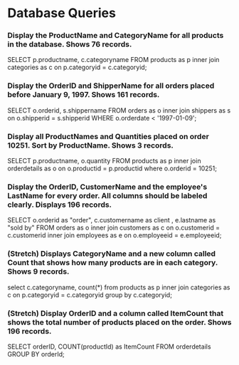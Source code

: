# Database Queries

### Display the ProductName and CategoryName for all products in the database. Shows 76 records.

SELECT p.productname, c.categoryname
FROM products as p
inner join categories as c on p.categoryid = c.categoryid;

### Display the OrderID and ShipperName for all orders placed before January 9, 1997. Shows 161 records.

SELECT o.orderid, s.shippername 
FROM orders as o
inner join shippers as s on o.shipperid = s.shipperid
WHERE o.orderdate < '1997-01-09';

### Display all ProductNames and Quantities placed on order 10251. Sort by ProductName. Shows 3 records.

SELECT p.productname, o.quantity
FROM products as p
inner join orderdetails as o on o.productid = p.productid
where o.orderid = 10251;

### Display the OrderID, CustomerName and the employee's LastName for every order. All columns should be labeled clearly. Displays 196 records.

SELECT o.orderid as "order", c.customername as client , e.lastname as "sold by"
FROM orders as o
inner join customers as c on o.customerid = c.customerid
inner join employees as e on o.employeeid = e.employeeid;

### (Stretch)  Displays CategoryName and a new column called Count that shows how many products are in each category. Shows 9 records.

select c.categoryname, count(*) 
from products as p
inner join categories as c on p.categoryid = c.categoryid
group by c.categoryid;

### (Stretch) Display OrderID and a  column called ItemCount that shows the total number of products placed on the order. Shows 196 records. 

SELECT orderID, COUNT(productId) as ItemCount
FROM orderdetails
GROUP BY orderId;



